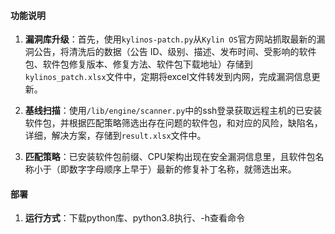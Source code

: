 #### 功能说明

1. **漏洞库升级**：首先，使用`kylinos-patch.py`从`Kylin OS`官方网站抓取最新的漏洞公告，将清洗后的数据（公告 ID、级别、描述、发布时间、受影响的软件包、软件包修复版本、修复方法、软件包下载地址）存储到`kylinos_patch.xlsx`文件中，定期将excel文件转发到内网，完成漏洞信息更新。

2. **基线扫描**：使用`/lib/engine/scanner.py`中的ssh登录获取远程主机的已安装软件包，并根据匹配策略筛选出存在问题的软件包，和对应的风险，缺陷名，详细，解决方案，存储到`result.xlsx`文件中。

3. **匹配策略**：已安装软件包前缀、CPU架构出现在安全漏洞信息里，且软件包名称小于（即数字字母顺序上早于）最新的修复补丁名称，就筛选出来。

   

#### 部署

1. **运行方式**：下载python库、python3.8执行、-h查看命令


